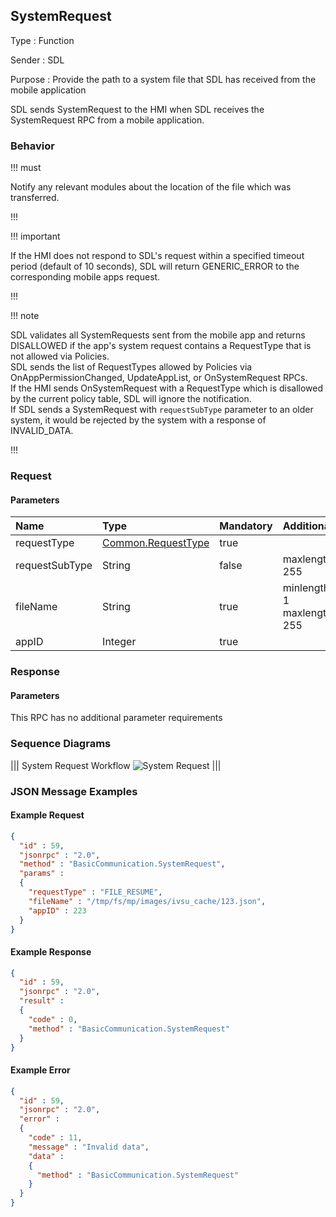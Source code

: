 ## SystemRequest

Type
: Function

Sender
: SDL

Purpose
: Provide the path to a system file that SDL has received from the mobile application

SDL sends SystemRequest to the HMI when SDL receives the SystemRequest RPC from a mobile application.

### Behavior

!!! must

Notify any relevant modules about the location of the file which was transferred.

!!!

!!! important

If the HMI does not respond to SDL's request within a specified timeout period (default of 10 seconds), SDL will return GENERIC_ERROR to the corresponding mobile apps request.  

!!!

!!! note

SDL validates all SystemRequests sent from the mobile app and returns DISALLOWED if the app's system request contains a RequestType that is not allowed via Policies.  
SDL sends the list of RequestTypes allowed by Policies via OnAppPermissionChanged, UpdateAppList, or OnSystemRequest RPCs.  
If the HMI sends OnSystemRequest with a RequestType which is disallowed by the current policy table, SDL will ignore the notification.  
If SDL sends a SystemRequest with `requestSubType` parameter to an older system, it would be rejected by the system with a response of INVALID_DATA. 

!!!

### Request

#### Parameters

|Name|Type|Mandatory|Additional|
|:---|:---|:--------|:---------|
|requestType|[Common.RequestType](../../common/enums/#requesttype)|true||  
|requestSubType|String|false|maxlength: 255|
|fileName|String|true|minlength: 1<br>maxlength: 255|
|appID|Integer|true||

### Response

#### Parameters

This RPC has no additional parameter requirements

### Sequence Diagrams
|||
System Request Workflow
![System Request](./assets/SystemRequestWorkflow.png)
|||

### JSON Message Examples

#### Example Request
```json
{
  "id" : 59,
  "jsonrpc" : "2.0",
  "method" : "BasicCommunication.SystemRequest",
  "params" :
  {
    "requestType" : "FILE_RESUME",
    "fileName" : "/tmp/fs/mp/images/ivsu_cache/123.json",
    "appID" : 223
  }
}
```

#### Example Response
```json
{
  "id" : 59,
  "jsonrpc" : "2.0",
  "result" :
  {
    "code" : 0,
    "method" : "BasicCommunication.SystemRequest"
  }
}
```

#### Example Error
```json
{
  "id" : 59,
  "jsonrpc" : "2.0",
  "error" :
  {
    "code" : 11,
    "message" : "Invalid data",
    "data" :
    {
      "method" : "BasicCommunication.SystemRequest"
    }
  }
}
```